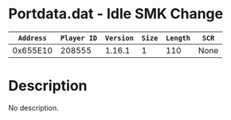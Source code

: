 # Portdata.dat - Idle SMK Change

| `Address` | `Player ID` | `Version` | `Size` | `Length` | `SCR` |
| ---------- | ----------- | --------- | ------ | -------- | ---- |
| 0x655E10 | 208555 | 1.16.1 | 1 | 110 | None |

# Description

No description.